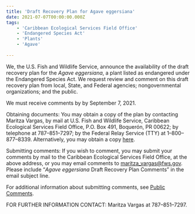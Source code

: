 ```yaml
---
title: 'Draft Recovery Plan for Agave eggersiana'
date: 2021-07-07T00:00:00.000Z
tags:
    - 'Caribbean Ecological Services Field Office'
    - 'Endangered Species Act'
    - 'Plants'
    - 'Agave'
 
---
```


We, the U.S. Fish and Wildlife Service, announce the availability of the draft recovery plan for the _Agave eggersiana_, a plant listed as endangered under the Endangered Species Act. We request review and comment on this draft recovery plan from local, State, and Federal agencies; nongovernmental organizations; and the public.

We must receive comments by by September 7, 2021.

Obtaining documents: You may obtain a copy of the plan by contacting Maritza Vargas, by mail at U.S. Fish and Wildlife Service, Caribbean Ecological Services Field Office, P.O. Box 491, Boquerón, PR 00622; by telephone at 787–851–7297; by the Federal Relay Service (TTY) at 1–800–877–8339. Alternatively, you may obtain a copy [here](http://www.fws.gov/southeast/caribbean).

Submitting comments: If you wish to comment, you may submit your comments by mail to the Caribbean Ecological Services Field Office, at the above address, or you may email comments to [maritza_vargas@fws.gov](mailto:maritza_vargas@fws.gov). Please include “_Agave eggersiana_ Draft Recovery Plan Comments” in the email subject line.

For additional information about submitting comments, see [Public Comments](https://www.federalregister.gov/documents/2021/07/07/2021-14304/endangered-and-threatened-wildlife-and-plants-draft-recovery-plan-for-agave-eggersiana).

FOR FURTHER INFORMATION CONTACT: Maritza Vargas at 787–851–7297.

